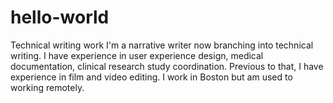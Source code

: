 # hello-world
Technical writing work
I'm a narrative writer now branching into technical writing. I have experience in user experience design, medical documentation, clinical research study coordination. Previous to that, I have experience in film and video editing. I work in Boston but am used to working remotely.
